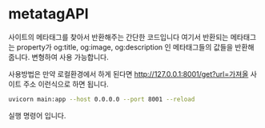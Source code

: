 # metatagAPI
사이트의 메타태그를 찾아서 반환해주는 간단한 코드입니다 여기서 반환되는 메타태그는 property가 og:title, og:image, og:description 인 메타태그들의 값들을 반환해줍니다.
변형하여 사용 가능합니다.

사용방법은 만약 로컬환경에서 하게 된다면
http://127.0.0.1:8001/get?url=가져올 사이트 주소
이런식으로 하면 됩니다.

```bash
uvicorn main:app --host 0.0.0.0 --port 8001 --reload
```
실행 명령어 입니다.
